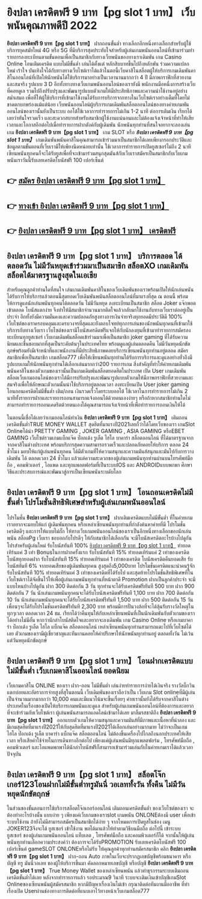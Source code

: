 # ยิงปลา เครดิตฟรี 9 บาท【pg slot 1 บาท】  เว็บพนันคุณภาพดีปี 2022

**ยิงปลา เครดิตฟรี 9 บาท【pg slot 1 บาท】** ฝากถอนขั้นต่ำ  ทางเลือกอีกหนึ่งทางเลือกสำหรับผู้ใช้บริการยุคสมัยใหม่ 4G หรือ 5G ที่มีบริการสุดประทับใจสำหรับผู้เล่นเกมพนันออนไลน์ที่เข้ามาร่วมทำรายการลงทะเบียนตามขั้นตอนเพื่อเป็นสมาชิกกับทางเว็บพนันของทางเราเดิมพัน เกม Casino Online โอนเติมเครดิต แบบไม่มีขั้นต่ำ เล่นได้ตั้งแต่ หลักสิบบาทขึ้นไปถึงหลักพัน ร่วมความแปลกใหม่ เร้าใจ บันเทิงใจได้กับทางทางเว็บไซต์เราได้แล้วในตอนี้เว็บคาสิโนสล็อตผู้ให้บริการเกมเดิมพันคาสิโนออนไลน์ที่เปิดให้นักพนันได้ใช้บริการมาอย่างเป็นเวลานานมากกว่า 4 ปี มีภาพกราฟิกที่สวยงามและสมจริง รูปแบบ 3 D
อีกทั้งทางทางเว็บเกมพนันออนไลน์ของเรายังมี พนักงานมือหนึ่งการสร้างเว็บที่คอยดูเล  รวมไปถึงปรับปรุงและพัฒนารูปแบบตัวเกมให้มีประสิทธิภาพและความน่าใช้งานอยู่อย่างสม่ำเสมอ เพื่อที่ให้ผู้ใช้บริการที่เข้ามาใช้งานได้รับการบริการจากทางในเว็บไซต์เราอย่างเต็มที่โดยไม่ขาดตกบกพร่องแม้แต่น้อย เว็บพนันออนไลน์ผู้บริการเกมเดิมพันสล็อตออนไลน์ของทางค่ายเกมพันออนไลน์ของเรานั้นยังเป็นระบบ ออโต้ใช้เวลาการทำรายการไม่เกิน 1-2 นาที ต่อการเติมเงิน เรียกได้เลยว่าทันใจรวดเร็ว และสะดวกสบายสำหรับสมาชิกผู้ใช้งานแน่นอนและไม่ต้องแจ้งเจ้าหน้าที่ทำให้เสียเวลาและโอกาสอีกต่อไปเมื่อทำรายการฝากตังค์กับผู้เดิมพัน
นักพนันทุกท่านที่สนใจอยากจะลองเล่นเกม **ยิงปลา เครดิตฟรี 9 บาท【pg slot 1 บาท】** เกม SLOT  หรือ ***ยิงปลา เครดิตฟรี 9 บาท【pg slot 1 บาท】*** เกมเดิมพันพนันคาสิโนคุณสามารถเข้าร่วมมาเป็นสมาชิกได้เลยเพียงกรอกประวัติและข้อมูลตามขั้นตอนที่เว็บเรามีให้เพียงนิดหน่อยเท่านั้น ใช้เวลาการทำรายการเปิดยูสเซอร์ไม่ถึง 2 นาทีเซียนพนันทุกคนก็จะได้รับยูสเพื่อที่จะเข้ามาร่วมสนุกสุดมันส์กับเว็บเราสมัครเป็นสมาชิกกับเว็บเกมพนันเราวันนี้รับเลยเครดิตโบนัสฟรี 100 เปอร์เซ็นต์ 

## 👉 [สมัคร ยิงปลา เครดิตฟรี 9 บาท【pg slot 1 บาท】](https://archa888.com/)
## 👉 [ทางเข้า ยิงปลา เครดิตฟรี 9 บาท【pg slot 1 บาท】](https://archa888.com/)
## 👉 [ยิงปลา เครดิตฟรี 9 บาท【pg slot 1 บาท】 เครดิตฟรี](https://archa888.com/)

## ยิงปลา เครดิตฟรี 9 บาท【pg slot 1 บาท】 บริการตลอด ได้ตลอดวัน ไม่มีวันหยุดเข้าร่วมมาเป็นสมาชิก สล็อตXO เกมเดิมพันสล็อตได้มาตรฐานสูงสุดในเอเชีย

สำหรับคุณลูกค้าท่านใดที่สนใจ เล่นเกมเดิมพันคาสิโนของเว็บเดิมพันของเราพร้อมเปิดให้นักเล่นพนันได้รับการให้บริการแล้วตอนนี้สุดยอดเว็บเดิมพันพนันสล็อตออนไลน์ที่มาแรงที่สุด ณ ตอนนี้ พร้อมให้การดูแลนักเล่นพนันทุกคนได้ตลอดวัน ไม่มีวันหยุด ลงทะเบียนเป็นสมาชิก สล็อต Joker แจ๊กพอตเข้าตลอด โบนัสแตกง่าย จึงทำให้มีสมาชิกจำนวนมากติดใจแล้วกลับมาใช้งานกับทางเว็บเราต่ออยู่เป็นประจำ อีกทั้งยังมีความมั่นคงและความปลอดภัยสูงทางการเงินจ่ายจริงทุกยอดมีประวัติดี 100% เว็บไซต์ของเราครอบคลุมและครบวงจรที่สุดและยังตอบโจทย์ทุกการเล่นของนักพนันทุกคนที่เข้ามาใช้บริการกับทางเว็บเรา
เว็บไซต์ของเรามีโบนัสเครดิตฟรีแจกให้กับนักลงทุนที่เข้ามาทำรายการสมัครลงทะเบียนทุกยูสเซอร์ เว็บเกมเดิมพันสล็อตเข้าร่วมมาเพื่อเป็นสมาชิก joker gaming ที่ได้รับความนิยมและชื่นชอบมากที่สุดเป็นระดับต้นๆในประเทศไทย พร้อมดูแลผู้เล่นตลอดคืน ไม่มีวันหยุดนักขัตฤกษ์พร้อมยังมีเจ้าหน้าที่และพนักงานที่มีประสิทธิภาพคอยบริการเซียนพนันทุกท่านอยู่ตลอด สมัครสมาชิกเพื่อเป็นสมาชิก เกมสล็อต777 เพื่อให้เซียนพนันทุกท่านได้รับการบริการและดูแลอย่างทั่วถึงมีรูปแบบเกมให้นักพนันทุกท่านได้เลือกเล่นมากกว่า200 รายการเกม
สิ่งสำคัญที่ทำให้ค่ายเกมเดิมพันพนันคาสิโนของตัวเกมของเรานั้นเป็นเกมเดิมพันสล็อตยอดฮิตในประเทศ เปิด User  เกมเดิมพันสล็อตเว็บเกมออนไลน์ของเราได้มีการปรับปรุงและพัฒนารูปแบบตัวเกมให้มีภาพกราฟิกที่สวยงามและสมจริงเพื่อให้ลักษณะตัวเกมนั้นน่าใช้บริการอยู่ตลอดเวลา ลงทะเบียนเปิด User joker gaming โอนถอนเครดิตไม่มีขั้นต่ำ เติม/ถอน เงินรวดเร็วโดยระบบออโต้ ใช้เวลาในการทำรายการไม่เกิน 2 นาทีทั้งรายการฝากและรายการถอนสามารถแจ้งถอนได้ด้วยตนเองง่ายๆ หรือถ้าหากสมาชิกท่านใดไม่สามารถทำรายการถอนเคดริตด้วยตนเองได้คุณสามารถแจ้งเจ้าหน้าที่เพื่อทำรายการถอนเงินให้ได้

ในตอนนี้เชื่อได้เลยว่าเกมออนไลน์ทำเงิน **ยิงปลา เครดิตฟรี 9 บาท【pg slot 1 บาท】** เติมถอนเครดิตขั้นต่ำTRUE MONEY WALLET สุดฮิตที่มาแรงปี2021เลยก็ว่าได้โดยเว็บของเรา เกมSlot Onlineได้นำ PRETTY GAMING , JOKER GAMING , ASIA GAMING หรือEBET GAMING เว็บไซต์รวมเกมแบ็กแจ๊ค ป๊อกเด้ง รูเล็ต ไฮโล บาคาร่า สล็อตออนไลน์ ที่ได้มาตรฐานจากจากคาสิโนต่างประเทศ พร้อมบริการสุดความสามารถรวดเร็วและปลอดภัยคอยให้บริการ ตลอด 24 ชั่วโมง มอบให้แก่ผู้เล่นพนันทุกคน ได้มีตัวเกมที่ให้ความสนุกและความมันส์สนุกและมันไปกับการวางเดิมพัน ได้ ตลอดเวลา 24 ชั่วโมง แล้วแต่ความสะดวกของผู้เล่นเกมพนันทุกท่านผ่านบนโทรศัพท์มือถือ , คอมพิวเตอร์ , ไอแพด และทุกแพลตฟอร์มที่เป็นระบบIOS และ ANDROIDแบบพกพา ศึกษาวิธีและประสบการณ์และพัฒนาสู่การเป็นเซียนพนันระบดับโลก

## ยิงปลา เครดิตฟรี 9 บาท【pg slot 1 บาท】 โอนถอนเครดิตไม่มีขั้นต่ำ โปรโมชั่นสิทธิพิเศษสำหรับผู้เล่นเกมพนันออนไลน์

โปรโมชั่น **ยิงปลา เครดิตฟรี 9 บาท【pg slot 1 บาท】** ฝากเติมเครดิตแบบไม่มีขั้นต่ำ ที่ในค่ายเกมเราอยากจะมอบให้แก่  ผู้เดิมพันทุกคน หรือเหล่าเซียนพนันทุกท่านที่กำลังค้นหาค่ายที่มี โปรโมชั่นเครดิตดีๆ และการให้แบบไม่กั๊ก ให้ทางเว็บเกมพนันออนไลน์ของเราเป็นอีกหนึ่งทางเลือกของนักเล่นพนัน สล็อตPg เว็บเรา ขอบอกกับโปรดีๆ ให้กับสมาชิกได้เลือกกัน จะมีโบนัสเครดิตอะไรบ้างไปดูกัน
โปรสำหรับผู้เล่นใหม่ รับโบนัสทันที 100% [ยิงปลา เครดิตฟรี 9 บาท【pg slot 1 บาท】](https://archa888.com/) ทำยอดเทิร์นแค่ 3 เท่า
Bonusในการฝากครั้งแรก รับโบนัสทันที 15% ทำยอดเทิร์นแค่ 2 เท่าของเครดิต
โบนัสทุกยอดฝาก รับโบนัสทันที 15% ทำยอดเทิร์นแค่ 1 เท่าของเครดิต
โบนัสเครดิตคืนยอดเสีย รับโบนัสทันที 6% จากยอดเสียของผู้เดิมพันทุกคน สูงสุดถึง5,000บาท
โปรโมชั่นเครดิตแนะนำคนรู้จัก รับโบนัสทันที 10% ทำยอดเทิร์นแค่ 3 เท่าของเครดิตที่ได้รับไป
และสุดท้ายโปรโมชั่นสิทธิพิเศษที่ในเว็บไซต์เราได้จัดขึ้นไว้ให้เพื่อผู้เล่นเกมพนันทุกท่านที่หน้าตาดี  Promotion ฝากเป็นลูกค้าประจำ จะมีแบบไหนบ้างไปดูกัน
ฝาก 300 ติดต่อกัน 3 วัน ทุกท่านจะได้รับเครดิตฟรีทันที 500 บาท
ฝาก 900 ติดต่อกัน 7 วัน นักเล่นเกมพนันทุกคนจะได้รับโบนัสเครดิตฟรีทันที 1,100 บาท
ฝาก 700 ติดต่อกัน 10 วัน นักเล่นเกมพนันทุกคนจะได้รับโบนัสเครดิตฟรีทันที 1,500 บาท
ฝาก 500 ติดต่อกัน 15 วัน เพื่อนๆจะได้รับโปรโมชั่นเครดิตฟรีทันที 2,300 บาท
พร้อมมีการปั่นวงล้อที่จะได้ลุ้นรับรางวัลใหญ่ในทุกๆเวลา ตลอดเวลา 24 ชม. เรียกได้ว่าคืนทุนให้กับเหล่าเซียนพนันที่เป็นนักเดิมพันกับตัวเกมของเราได้อย่างไม่มีอั้น หากว่านักล่าโบนัสติดใจและอยากจะลงเดิมพัน เกม  Casino Online หรือเกมบาคาร่า ป๊อกเด้ง รูเล็ต ไฮโล แบ็กแจ๊ค สล็อตออนไลน์ เหล่าเซียนพนันทุกท่านสามารถแตะไปที่เว็บไซต์ได้เลย ตัวเกมของเรามีผู้เชี่ยวชาญและทีมงานคอยให้คำปรึกษาให้นักพนันทุกท่านอยู่ ตลอดทั้งวัน ไม่เว้นแต่วันหยุดนักขัตฤกษ์

## ยิงปลา เครดิตฟรี 9 บาท【pg slot 1 บาท】 โอนฝากเครดิตแบบไม่มีขั้นต่ำ  เว็บเกมคาสิโนออนไลน์ ยอดนิยม

เว็บเกมคาสิโน ONLINE ของเรา ฝาก-ถอน ไม่มีขั้นต่ำ เล่นง่ายทำรายการง่ายได้เงินจริง รางวัลบิ๊กวินแตกบ่อยและอัตราการจ่ายสูงที่สุในตอนนี้ เว็บเดิมพันของเราถือว่าเป็น เว็บเกม Slot onlineที่มีผู้เล่นเป็นจำนวนมากมากกว่า 10,000 คนและมีแนวโน้มจะขึ้นเรื่อยๆ ค่ายเรานั้นยังได้รับจากคาสิโนต่างประเทศในเรื่องของเปิดให้บริการเกมพนันและดูแล สำหรับผู้เล่นเกมพนันออนไลน์ที่ต้องการและอยากที่จะเข้าร่วมกับเว็บไซต์เรา ผู้เล่นพนันสามารถแอดไลน์เข้ามาได้เลย
	มาลิ้มรสชาติถึง **ยิงปลา เครดิตฟรี 9 บาท【pg slot 1 บาท】** ออกแบบตัวเกมให้ความสนุกและความมันส์ที่มีภาพและเนื้อหาที่น่าลอง และมีเกมสุดฮิตที่มาแรงปี2021ให้กับสุดฮิตที่มาแรงปี2021ได้เลือกเล่นอย่างมากมาย  ไม่ว่าจะเป็นเกมไฮโล ป๊อกเด้ง รูเล็ต บาคาร่า แบ็กแจ๊ค สล็อตออนไลน์ ไม่ต้องขึ้นเครื่องไปไกลถึงนอกประเทศให้เสียเวลา หรือเสียค่าใช้จ่ายในการเดินทางอีกต่อไป เพียงแค่ผู้เล่นพนันมีทุกแพลตฟอร์ม , โทรศัพท์มือถือ , คอมพิวเตอร์ และไอแพดพกพาได้นักล่าโบนัสฟรีก็สามารถเข้ามาร่วมเล่นกับในค่ายเกมเราได้แล้วเวลาปัจจุบัน

## ยิงปลา เครดิตฟรี 9 บาท【pg slot 1 บาท】 สล็อตโจ๊กเกอร์123โอนฝากไม่มีขั้นต่ำทรูมันนี่ วอเลททั้งวัน ทั้งคืน ไม่มีวันหยุดนักขัตฤกษ์

ในส่วนของขั้นตอนการใช้บริการสล็อตโจ๊กเกอร์ออนไลน์ เติมถอนเครดิตขั้นต่ำ ของเว็บไซต์ของเรา จะต้องทำอะไรบ้างนั้น แบบง่าย ๆ เพียงแค่เว็บเกมของเราslot เกมพนัน ONLONEต้องมี user เพื่อเข้าระบบใช้งาน ถ้ายังไม่มีสามารถสมัครเป็นสมาชิกได้ง่าย ๆ จากโหมดการเปิดยูสในช่อง เมนู JOKER123จึงจะได้ ยูสเซอร์ เข้าใช้งาน พอได้มาแล้วให้ทำตามวิธีบนมือถือ ต่อไปนี้
เข้าระบบ ยูสเซอร์  ของผู้เล่นเกมพนันออนไลน์ แท็บเลต , โทรศัพท์มือถือ และคอมพิวเตอร์ก็ได้
จากนั้นให้ผู้เล่นพนันทุกท่านเลือกความประสงค์ว่า ต้องการจะได้รับPROMOTION รับเลยเครดิตโบนัสฟรี 100 เปอร์เซ็นต์  gameSLOT ONLONEหรือไม่รับ
ให้คุณลูกค้าทุกท่านสมัครสมาชิก คลิก **ยิงปลา เครดิตฟรี 9 บาท【pg slot 1 บาท】** ฝาก-ถอน Auto ภาพในเว็บจะปรากฏเลขบัญชีพร้อมธนาคาร หรือบัญชี ทรู มันนี่วอเลท ของผู้ให้บริการขึ้นมา
คัดลอกหมายเลขบัญชี หรือบัญชี **ยิงปลา เครดิตฟรี 9 บาท【pg slot 1 บาท】** True Money Wallet ของเหล่าเซียนพนัน แล้วทำธุรกรรมระบบเติมถอน เครดิตขั้นต่ำได้เลย
หลังจากทำรายการแล้ว รอประมาณ9 วินาที ระบบจะเติมเงินเข้าบัญชีเกมSlot Onlineของเซียนพนันผู้สมัครสมาชิก
หากมีปัญหาเรื่องเงินไม่เข้า กรุณาติดต่อทีมงานมืออาชีพ ที่ทำเรื่องเปิด Userผ่านช่องทางการติดต่อที่แนบเอาไว้ทางหน้าเว็บเกมสล็อต777


